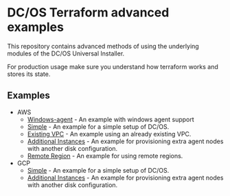 # DC/OS Terraform advanced examples
This repository contains advanced methods of using the underlying modules of the DC/OS Universal Installer.

For production usage make sure you understand how terraform works and stores its state.

## Examples

- AWS
  - [Windows-agent](aws/windows-agent) - An  example with  windows agent support
  - [Simple](aws/simple/) - An example for a simple setup of DC/OS.
  - [Existing VPC](aws/existing-vpc/) - An example using an already existing VPC.
  - [Additional Instances](aws/additional-instances/) - An example for provisioning extra agent nodes with another disk configuration.
  - [Remote Region](aws/remote-region/) - An example for using remote regions.
- GCP
  - [Simple](gcp/simple/) - An example for a simple setup of DC/OS.
  - [Additional Instances](gcp/additional-instances/) - An example for provisioning extra agent nodes with another disk configuration.

